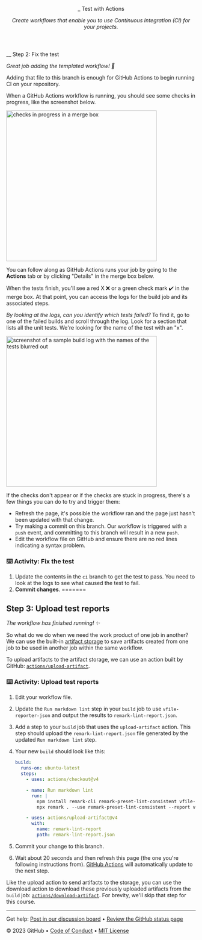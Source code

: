 <header>

<!--
  <<< Author notes: Course header >>>
  Include a 1280×640 image, course title in sentence case, and a concise description in emphasis.
  In your repository settings: enable template repository, add your 1280×640 social image, auto delete head branches.
  Add your open source license, GitHub uses MIT license.
-->

_ Test with Actions

_Create workflows that enable you to use Continuous Integration (CI) for your projects._

</header>

<!--

  <<< Author notes: Step 2 >>>

  <<< Author notes: Step 3 >>>

  Start this step by acknowledging the previous step.
  Define terms and link to docs.github.com.
-->


__ Step 2: Fix the test

_Great job adding the templated workflow! :tada:_

Adding that file to this branch is enough for GitHub Actions to begin running CI on your repository.

When a GitHub Actions workflow is running, you should see some checks in progress, like the screenshot below.

<img alt="checks in progress in a merge box" src=https://user-images.githubusercontent.com/16547949/66080348-ecc5f580-e533-11e9-909e-c213b08790eb.png width=400 />

You can follow along as GitHub Actions runs your job by going to the __Actions__ tab or by clicking "Details" in the merge box below.

When the tests finish, you'll see a red X :x: or a green check mark :heavy_check_mark: in the merge box. At that point, you can access the logs for the build job and its associated steps.

_By looking at the logs, can you identify which tests failed?_ To find it, go to one of the failed builds and scroll through the log. Look for a section that lists all the unit tests. We're looking for the name of the test with an "x".

<img alt="screenshot of a sample build log with the names of the tests blurred out" src=https://user-images.githubusercontent.com/16547949/65922013-e740a200-e3b1-11e9-8151-faf52c30201e.png width=400 />

If the checks don't appear or if the checks are stuck in progress, there's a few things you can do to try and trigger them:

- Refresh the page, it's possible the workflow ran and the page just hasn't been updated with that change.
- Try making a commit on this branch. Our workflow is triggered with a `push` event, and committing to this branch will result in a new `push`.
- Edit the workflow file on GitHub and ensure there are no red lines indicating a syntax problem.

### :keyboard: Activity: Fix the test

1. Update the contents in the `ci` branch to get the test to pass. You need to look at the logs to see what caused the test to fail.
1. __Commit changes__.
=======
## Step 3: Upload test reports

_The workflow has finished running! :sparkles:_

So what do we do when we need the work product of one job in another? We can use the built-in [artifact storage](https://docs.github.com/actions/advanced-guides/storing-workflow-data-as-artifacts) to save artifacts created from one job to be used in another job within the same workflow.

To upload artifacts to the artifact storage, we can use an action built by GitHub: [`actions/upload-artifact`](https://github.com/actions/upload-artifact).

### :keyboard: Activity: Upload test reports

1. Edit your workflow file.
1. Update the `Run markdown lint` step in your `build` job to use `vfile-reporter-json` and output the results to `remark-lint-report.json`.
1. Add a step to your `build` job that uses the `upload-artifact` action. This step should upload the `remark-lint-report.json` file generated by the updated `Run markdown lint` step.
1. Your new `build` should look like this:

   ```yml
   build:
     runs-on: ubuntu-latest
     steps:
       - uses: actions/checkout@v4

       - name: Run markdown lint
         run: |
           npm install remark-cli remark-preset-lint-consistent vfile-reporter-json
           npx remark . --use remark-preset-lint-consistent --report vfile-reporter-json 2> remark-lint-report.json

       - uses: actions/upload-artifact@v4
         with:
           name: remark-lint-report
           path: remark-lint-report.json
   ```

1. Commit your change to this branch.

1. Wait about 20 seconds and then refresh this page (the one you're following instructions from). [GitHub Actions](https://docs.github.com/actions) will automatically update to the next step.

Like the upload action to send artifacts to the storage, you can use the download action to download these previously uploaded artifacts from the `build` job: [`actions/download-artifact`](https://github.com/actions/download-artifact). For brevity, we'll skip that step for this course.

<footer>

<!--
  <<< Author notes: Footer >>>
  Add a link to get support, GitHub status page, code of conduct, license link.
-->

---

Get help: [Post in our discussion board](https://github.com/orgs/skills/discussions/categories/test-with-actions) &bull; [Review the GitHub status page](https://www.githubstatus.com/)

&copy; 2023 GitHub &bull; [Code of Conduct](https://www.contributor-covenant.org/version/2/1/code_of_conduct/code_of_conduct.md) &bull; [MIT License](https://gh.io/mit)

</footer>
